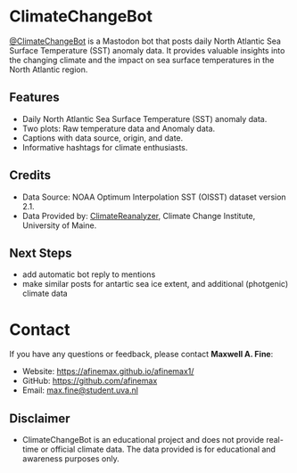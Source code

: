 # ClimateChangeBot

<a rel="me" href="https://botsin.space/@ClimateChangeBot">@ClimateChangeBot</a> is a Mastodon bot that posts daily North Atlantic Sea Surface Temperature (SST) anomaly data. It provides valuable insights into the changing climate and the impact on sea surface temperatures in the North Atlantic region.


## Features
* Daily North Atlantic Sea Surface Temperature (SST) anomaly data.
* Two plots: Raw temperature data and Anomaly data.
* Captions with data source, origin, and date.
* Informative hashtags for climate enthusiasts.

## Credits
* Data Source: NOAA Optimum Interpolation SST (OISST) dataset version 2.1.
* Data Provided by: <a href="url='https://climatereanalyzer.org/clim/sst_daily/json/oisst2.1_natlan1_sst_day.json">ClimateReanalyzer</a>, Climate Change Institute, University of Maine.


## Next Steps
- add automatic bot reply to mentions
- make similar posts for antartic sea ice extent, and additional (photgenic) climate data

# Contact
If you have any questions or feedback, please contact **Maxwell A. Fine**:

- Website: https://afinemax.github.io/afinemax1/
- GitHub: https://github.com/afinemax
- Email: max.fine@student.uva.nl

## Disclaimer
- ClimateChangeBot is an educational project and does not provide real-time or official climate data. The data provided is for educational and awareness purposes only.


